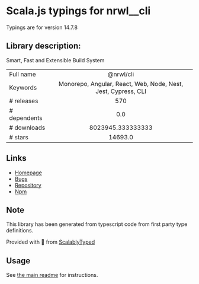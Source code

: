 
# Scala.js typings for nrwl__cli

Typings are for version 14.7.8

## Library description:
Smart, Fast and Extensible Build System

|                    |                 |
| ------------------ | :-------------: |
| Full name          | @nrwl/cli |
| Keywords           | Monorepo, Angular, React, Web, Node, Nest, Jest, Cypress, CLI |
| # releases         | 570 |
| # dependents       | 0.0 |
| # downloads        | 8023945.333333333 |
| # stars            | 14693.0 |

## Links
- [Homepage](https://nx.dev)
- [Bugs](https://github.com/nrwl/nx/issues)
- [Repository](https://github.com/nrwl/nx)
- [Npm](https://www.npmjs.com/package/%40nrwl%2Fcli)
    


## Note
This library has been generated from typescript code from first party type definitions.

Provided with :purple_heart: from [ScalablyTyped](https://github.com/oyvindberg/ScalablyTyped)

## Usage
See [the main readme](../../readme.md) for instructions.


